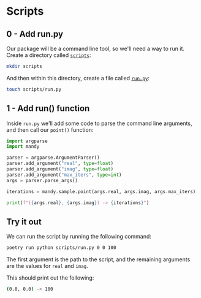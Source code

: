 # Scripts

## 0 - Add run.py

Our package will be a command line tool, so we'll need a way to run it.
Create a directory called [`scripts`](./scripts):

```bash
mkdir scripts
```

And then within this directory, create a file called [`run.py`](./scripts/run.py):

```bash
touch scripts/run.py
```

## 1 - Add run() function

Inside `run.py` we'll add some code to parse the command line arguments, and then call our `point()` function:

```python
import argparse
import mandy

parser = argparse.ArgumentParser()
parser.add_argument("real", type=float)
parser.add_argument("imag", type=float)
parser.add_argument("max_iters", type=int)
args = parser.parse_args()

iterations = mandy.sample.point(args.real, args.imag, args.max_iters)

print(f"({args.real}, {args.imag}) -> {iterations}")
```

## Try it out

We can run the script by running the following command:

```bash
poetry run python scripts/run.py 0 0 100
```

The first argument is the path to the script, and the remaining arguments are the values for `real` and `imag`.

This should print out the following:

```bash
(0.0, 0.0) -> 100
```

